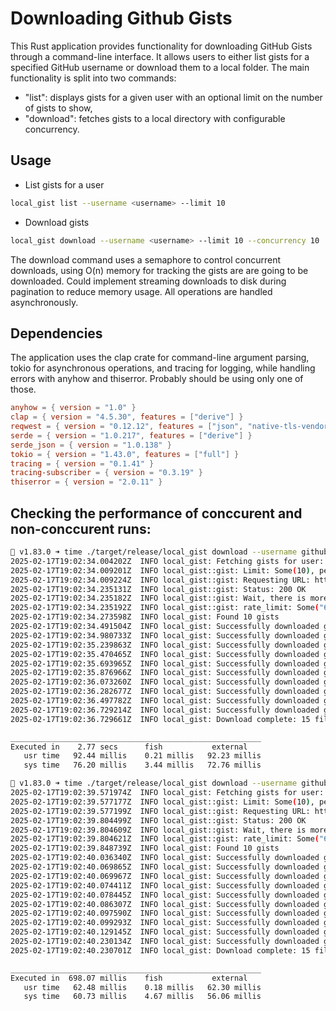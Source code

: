 # Downloading Github Gists

This Rust application provides functionality for downloading GitHub Gists through a command-line interface. It allows users to either list gists for a specified GitHub username or download them to a local folder. 
The main functionality is split into two commands: 

- "list": displays gists for a given user with an optional limit on the number of gists to show, 
- "download": fetches gists to a local directory with configurable concurrency. 

## Usage

- List gists for a user

```bash
local_gist list --username <username> --limit 10
```

- Download gists

```bash
local_gist download --username <username> --limit 10 --concurrency 10
```

The download command uses a semaphore to control concurrent downloads, using O(n) memory for tracking the gists are are going to be downloaded. Could implement streaming downloads to disk during pagination to reduce memory usage. All operations are handled asynchronously.

## Dependencies

The application uses the clap crate for command-line argument parsing, tokio for asynchronous operations, and tracing for logging, while handling errors with anyhow and thiserror. Probably should be using only one of those.

```toml
anyhow = { version = "1.0" }
clap = { version = "4.5.30", features = ["derive"] }
reqwest = { version = "0.12.12", features = ["json", "native-tls-vendored"] }
serde = { version = "1.0.217", features = ["derive"] }
serde_json = { version = "1.0.138" }
tokio = { version = "1.43.0", features = ["full"] }
tracing = { version = "0.1.41" }
tracing-subscriber = { version = "0.3.19" }
thiserror = { version = "2.0.11" }
```


## Checking the performance of conccurent and non-conccurent runs:

```bash 
🦀 v1.83.0 ➜ time ./target/release/local_gist download --username github_user --limit 10 --concurrency 1
2025-02-17T19:02:34.004202Z  INFO local_gist: Fetching gists for user: github_user
2025-02-17T19:02:34.009201Z  INFO local_gist::gist: Limit: Some(10), per page: 10
2025-02-17T19:02:34.009224Z  INFO local_gist::gist: Requesting URL: https://api.github.com/users/github_user/gists?per_page=10&page=1
2025-02-17T19:02:34.235131Z  INFO local_gist::gist: Status: 200 OK
2025-02-17T19:02:34.235182Z  INFO local_gist::gist: Wait, there is more!
2025-02-17T19:02:34.235192Z  INFO local_gist::gist: rate_limit: Some("60") rate_remaining: Some("51")
2025-02-17T19:02:34.273598Z  INFO local_gist: Found 10 gists
2025-02-17T19:02:34.491504Z  INFO local_gist: Successfully downloaded gist: b7a4c8e2f15d93602481d7c9a4f35e90
2025-02-17T19:02:34.980733Z  INFO local_gist: Successfully downloaded gist: d139e5f87b2c46a0835d94c21b67f4e8
2025-02-17T19:02:35.239863Z  INFO local_gist: Successfully downloaded gist: 7f2e9d4c83b51a6074c9e238f5d1a9b0
2025-02-17T19:02:35.470465Z  INFO local_gist: Successfully downloaded gist: c8f3e7d619b542a078fc93d1e5b4a826
2025-02-17T19:02:35.693965Z  INFO local_gist: Successfully downloaded gist: 9d5b2e8a4f16c730951d84b2e7c3f9a5
2025-02-17T19:02:35.876966Z  INFO local_gist: Successfully downloaded gist: e4f8c2b759a31d604872e9f5c1b3a6d0
2025-02-17T19:02:36.073260Z  INFO local_gist: Successfully downloaded gist: 1b5d9c7e4a382f6054d8b9c3f7e2a150
2025-02-17T19:02:36.282677Z  INFO local_gist: Successfully downloaded gist: 8a3f6d2c5b917e4083c2d5f9a4b16e70
2025-02-17T19:02:36.497782Z  INFO local_gist: Successfully downloaded gist: 5e2b8f4d9c713a6042f8e5d1b7c9a360
2025-02-17T19:02:36.729214Z  INFO local_gist: Successfully downloaded gist: 2d7f4e8b5c916a3074f2d8e9c5b1a730
2025-02-17T19:02:36.729661Z  INFO local_gist: Download complete: 15 files downloaded to /Users/github_user/code/home/experiments/local-gist/gists

________________________________________________________
Executed in    2.77 secs      fish           external
   usr time   92.44 millis    0.21 millis   92.23 millis
   sys time   76.20 millis    3.44 millis   72.76 millis
```


```bash
🦀 v1.83.0 ➜ time ./target/release/local_gist download --username github_user --limit 10 --concurrency 10
2025-02-17T19:02:39.571974Z  INFO local_gist: Fetching gists for user: github_user
2025-02-17T19:02:39.577177Z  INFO local_gist::gist: Limit: Some(10), per page: 10
2025-02-17T19:02:39.577199Z  INFO local_gist::gist: Requesting URL: https://api.github.com/users/github_user/gists?per_page=10&page=1
2025-02-17T19:02:39.804499Z  INFO local_gist::gist: Status: 200 OK
2025-02-17T19:02:39.804609Z  INFO local_gist::gist: Wait, there is more!
2025-02-17T19:02:39.804621Z  INFO local_gist::gist: rate_limit: Some("60") rate_remaining: Some("50")
2025-02-17T19:02:39.848739Z  INFO local_gist: Found 10 gists
2025-02-17T19:02:40.036340Z  INFO local_gist: Successfully downloaded gist: 1b5d9c7e4a382f6054d8b9c3f7e2a150
2025-02-17T19:02:40.069865Z  INFO local_gist: Successfully downloaded gist: 8a3f6d2c5b917e4083c2d5f9a4b16e70
2025-02-17T19:02:40.069967Z  INFO local_gist: Successfully downloaded gist: 9d5b2e8a4f16c730951d84b2e7c3f9a5
2025-02-17T19:02:40.074411Z  INFO local_gist: Successfully downloaded gist: 2d7f4e8b5c916a3074f2d8e9c5b1a730
2025-02-17T19:02:40.078445Z  INFO local_gist: Successfully downloaded gist: b7a4c8e2f15d93602481d7c9a4f35e90
2025-02-17T19:02:40.086307Z  INFO local_gist: Successfully downloaded gist: d139e5f87b2c46a0835d94c21b67f4e8
2025-02-17T19:02:40.097590Z  INFO local_gist: Successfully downloaded gist: 5e2b8f4d9c713a6042f8e5d1b7c9a360
2025-02-17T19:02:40.099293Z  INFO local_gist: Successfully downloaded gist: e4f8c2b759a31d604872e9f5c1b3a6d0
2025-02-17T19:02:40.129145Z  INFO local_gist: Successfully downloaded gist: 7f2e9d4c83b51a6074c9e238f5d1a9b0
2025-02-17T19:02:40.230134Z  INFO local_gist: Successfully downloaded gist: c8f3e7d619b542a078fc93d1e5b4a826
2025-02-17T19:02:40.230701Z  INFO local_gist: Download complete: 15 files downloaded to /Users/github_user/code/home/experiments/local-gist/gists

________________________________________________________
Executed in  698.07 millis    fish           external
   usr time   62.48 millis    0.18 millis   62.30 millis
   sys time   60.73 millis    4.67 millis   56.06 millis

```